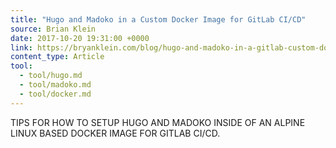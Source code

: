 ```yaml
---
title: "Hugo and Madoko in a Custom Docker Image for GitLab CI/CD"
source: Brian Klein
date: 2017-10-20 19:31:00 +0000
link: https://bryanklein.com/blog/hugo-and-madoko-in-a-gitlab-custom-docker-image/
content_type: Article
tool:
  - tool/hugo.md
  - tool/madoko.md
  - tool/docker.md
---
```

TIPS FOR HOW TO SETUP HUGO AND MADOKO INSIDE OF AN ALPINE LINUX BASED DOCKER IMAGE FOR GITLAB CI/CD.
